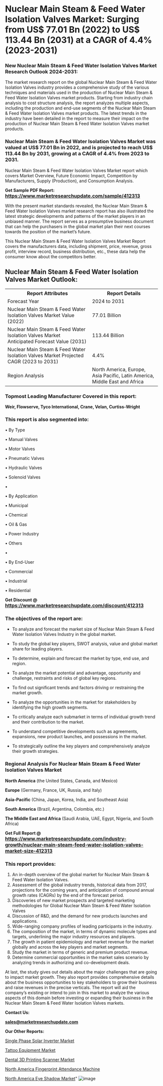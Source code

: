 # Nuclear Main Steam & Feed Water Isolation Valves Market: Surging from US$ 77.01 Bn (2022) to US$ 113.44 Bn (2031) at a CAGR of 4.4% (2023-2031)

<strong><h3>New Nuclear Main Steam & Feed Water Isolation Valves Market Research Outlook 2024-2031:</h3></strong>

The market research report on the global Nuclear Main Steam & Feed Water Isolation Valves industry provides a comprehensive study of the various techniques and materials used in the production of Nuclear Main Steam & Feed Water Isolation Valves market products. Starting from industry chain analysis to cost structure analysis, the report analyzes multiple aspects, including the production and end-use segments of the Nuclear Main Steam & Feed Water Isolation Valves market products. The latest trends in the industry have been detailed in the report to measure their impact on the production of Nuclear Main Steam & Feed Water Isolation Valves market products.

<strong><h3>Nuclear Main Steam & Feed Water Isolation Valves Market was valued at US$ 77.01 Bn in 2022, and is projected to reach US$ 113.44 Bn by 2031, growing at a CAGR of 4.4% from 2023 to 2031.</h3></strong>

Nuclear Main Steam & Feed Water Isolation Valves Market report which covers Market Overview, Future Economic Impact, Competition by Manufacturers, Supply (Production), and Consumption Analysis.

<strong>Get Sample PDF Report: <a href=https://www.marketresearchupdate.com/sample/412313><font size=3 color=#0000ff>https://www.marketresearchupdate.com/sample/412313</font></a></strong>

With the present market standards revealed, the Nuclear Main Steam & Feed Water Isolation Valves market research report has also illustrated the latest strategic developments and patterns of the market players in an unbiased manner. The report serves as a presumptive business document that can help the purchasers in the global market plan their next courses towards the position of the market’s future.

This Nuclear Main Steam & Feed Water Isolation Valves Market Report covers the manufacturers data, including shipment, price, revenue, gross profit, interview record, business distribution, etc., these data help the consumer know about the competitors better.

<html>
<body>

<h2>Nuclear Main Steam & Feed Water Isolation Valves Market Outlook:</h2>

<table>
  <tr>
    <th>Report Attributes</th>
    <th>Report Details</th>
  </tr>
  <tr>
    <td>Forecast Year</td>
    <td>2024 to 2031</td>
  </tr>
  <tr>
    <td>Nuclear Main Steam & Feed Water Isolation Valves Market Value (2022)</td>
    <td>77.01 Billion</td>
  </tr>
  <tr>
    <td>Nuclear Main Steam & Feed Water Isolation Valves Market Anticipated Forecast Value (2031)</td>
    <td>113.44 Billion</td>
  </tr>
  <tr>
    <td>Nuclear Main Steam & Feed Water Isolation Valves Market Projected CAGR (2023 to 2031)</td>
    <td>4.4%</td>
  </tr>
  <tr>
    <td>Region Analysis</td>
    <td>North America, Europe, Asia Pacific, Latin America, Middle East and Africa</td>
  </tr>
</table>

</body>
</html>

<strong><h3>Topmost Leading Manufacturer Covered in this report:</h3></strong>

<strong>Weir, Flowserve, Tyco International, Crane, Velan, Curtiss-Wright</strong>

<strong><h3>This report is also segmented into:</h3></strong>

• By Type

• Manual Valves

• Motor Valves

• Pneumatic Valves

• Hydraulic Valves

• Solenoid Valves

• 

• By Application

• Municipal

• Chemical

• Oil & Gas

• Power Industry

• Others

• 

• By End-User

• Commercial

• Industrial

• Residential

<strong>Get Discount @ <a href=https://www.marketresearchupdate.com/discount/412313><font size=3 color=#0000ff>https://www.marketresearchupdate.com/discount/412313</font></a></strong>

<strong><h3>The objectives of the report are:</h3></strong>

- To analyze and forecast the market size of Nuclear Main Steam & Feed Water Isolation Valves Industry in the global market.

- To study the global key players, SWOT analysis, value and global market share for leading players.

- To determine, explain and forecast the market by type, end use, and region.

- To analyze the market potential and advantage, opportunity and challenge, restraints and risks of global key regions.

- To find out significant trends and factors driving or restraining the market growth.

- To analyze the opportunities in the market for stakeholders by identifying the high growth segments.

- To critically analyze each submarket in terms of individual growth trend and their contribution to the market.

- To understand competitive developments such as agreements, expansions, new product launches, and possessions in the market.

- To strategically outline the key players and comprehensively analyze their growth strategies.

<strong><h3>Regional Analysis For Nuclear Main Steam & Feed Water Isolation Valves Market</h3></strong>

<strong>North America</strong> (the United States, Canada, and Mexico)

<strong>Europe</strong> (Germany, France, UK, Russia, and Italy)

<strong>Asia-Pacific</strong> (China, Japan, Korea, India, and Southeast Asia)

<strong>South America</strong> (Brazil, Argentina, Colombia, etc.)

<strong>The Middle East and Africa</strong> (Saudi Arabia, UAE, Egypt, Nigeria, and South Africa)

<strong>Get Full Report @ <a href=https://www.marketresearchupdate.com/industry-growth/nuclear-main-steam-feed-water-isolation-valves-market-size-412313><font size=3 color=#0000ff>https://www.marketresearchupdate.com/industry-growth/nuclear-main-steam-feed-water-isolation-valves-market-size-412313</font></a></strong>

<strong><h3>This report provides:</h3></strong>
<ol>
  <li>An in-depth overview of the global market for Nuclear Main Steam & Feed Water Isolation Valves.</li>
  <li>Assessment of the global industry trends, historical data from 2017, projections for the coming years, and anticipation of compound annual growth rates (CAGRs) by the end of the forecast period.</li>
  <li>Discoveries of new market prospects and targeted marketing methodologies for Global Nuclear Main Steam & Feed Water Isolation Valves</li>
  <li>Discussion of R&amp;D, and the demand for new products launches and applications.</li>
  <li>Wide-ranging company profiles of leading participants in the industry.</li>
  <li>The composition of the market, in terms of dynamic molecule types and targets, underlining the major industry resources and players.</li>
  <li>The growth in patient epidemiology and market revenue for the market globally and across the key players and market segments.</li>
  <li>Study the market in terms of generic and premium product revenue.</li>
  <li>Determine commercial opportunities in the market sales scenario by analyzing trends in authorizing and co-development deals.</li>
</ol>

At last, the study gives out details about the major challenges that are going to impact market growth. They also report provides comprehensive details about the business opportunities to key stakeholders to grow their business and raise revenues in the precise verticals. The report will aid the company’s existing or intend to join in this market to analyze the various aspects of this domain before investing or expanding their business in the Nuclear Main Steam & Feed Water Isolation Valves markets.

<strong>Contact Us:</strong>

<strong>sales@marketresearchupdate.com</strong>

<strong>Our Other Reports:</strong>

<a href=https://www.linkedin.com/pulse/single-phase-solar-inverter-market-2023-future>Single Phase Solar Inverter Market</a>

<a href=https://www.linkedin.com/pulse/tattoo-equipment-market-opportunities-stay-ahead>Tattoo Equipment Market</a>

<a href=https://www.linkedin.com/pulse/dental-3d-printing-scanner-market-outlooks-2023>Dental 3D Printing Scanner Market</a>

<a href=https://www.linkedin.com/pulse/north-america-fingerprint-attendance-machine>North America Fingerprint Attendance Machine</a>

<a href=https://www.linkedin.com/pulse/north-america-eye-shadow-market-size-production>North America Eye Shadow Market</a>"
![image](https://github.com/Ankan-2/Market-Research-News/assets/158291571/0e9f9955-ac52-482b-8d96-e5917139fae3)
